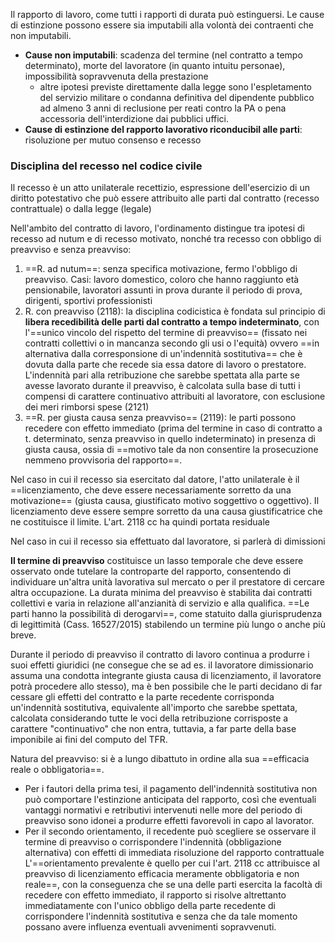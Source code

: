 Il rapporto di lavoro, come tutti i rapporti di durata può estinguersi.
Le cause di estinzione possono essere sia imputabili alla volontà dei contraenti che non imputabili.
- **Cause non imputabili**: scadenza del termine (nel contratto a tempo determinato), morte del lavoratore (in quanto intuitu personae), impossibilità sopravvenuta della prestazione 
	- altre ipotesi previste direttamente dalla legge sono l'espletamento del servizio militare o condanna definitiva del dipendente pubblico ad almeno 3 anni di reclusione per reati contro la PA o pena accessoria dell'interdizione dai pubblici uffici.
- **Cause di estinzione del rapporto lavorativo riconducibil alle parti**: risoluzione per mutuo consenso e recesso

### Disciplina del recesso nel codice civile
Il recesso è un atto unilaterale recettizio, espressione dell'esercizio di un diritto potestativo che può essere attribuito alle parti dal contratto (recesso contrattuale) o dalla legge (legale)

Nell'ambito del contratto di lavoro, l'ordinamento distingue tra ipotesi di recesso ad nutum e di recesso motivato, nonché tra recesso con obbligo di preavviso e senza preavviso:
1. ==R. ad nutum==: senza specifica motivazione, fermo l'obbligo di preavviso. Casi: lavoro domestico, coloro che hanno raggiunto età pensionabile, lavoratori assunti in prova durante il periodo di prova, dirigenti, sportivi professionisti
2. R. con preavviso (2118): la disciplina codicistica è fondata sul principio di **libera recedibilità delle parti dal contratto a tempo indeterminato**, con l'==unico vincolo del rispetto del termine di preavviso== (fissato nei contratti collettivi o in mancanza secondo gli usi o l'equità) ovvero ==in alternativa dalla corresponsione di un'indennità sostitutiva== che è dovuta dalla parte che recede sia essa datore di lavoro o prestatore. L'indennità pari alla retribuzione che sarebbe spettata alla parte se avesse lavorato durante il preavviso, è calcolata sulla base di tutti i compensi di carattere continuativo attribuiti al lavoratore, con esclusione dei meri rimborsi spese (2121)
3. ==R. per giusta causa senza preavviso== (2119): le parti possono recedere con effetto immediato (prima del termine in caso di contratto a t. determinato, senza preavviso in quello indeterminato) in presenza di giusta causa, ossia di ==motivo tale da non consentire la prosecuzione nemmeno provvisoria del rapporto==. 

Nel caso in cui il recesso sia esercitato dal datore, l'atto unilaterale è il ==licenziamento, che deve essere necessariamente sorretto da una motivazione== (giusta causa, giustificato motivo soggettivo o oggettivo). Il licenziamento deve essere sempre sorretto da una causa giustificatrice che ne costituisce il limite. L'art. 2118 cc ha quindi portata residuale

Nel caso in cui il recesso sia effettuato dal lavoratore, si parlerà di dimissioni

**Il termine di preavviso** costituisce un lasso temporale che deve essere osservato onde tutelare la controparte del rapporto, consentendo di individuare un'altra unità lavorativa sul mercato o per il prestatore di cercare altra occupazione. La durata minima del preavviso è stabilita dai contratti collettivi e varia in relazione all'anzianità di servizio e alla qualifica.
==Le parti hanno la possibilità di derogarvi==, come statuito dalla giurisprudenza di legittimità (Cass. 16527/2015) stabilendo un termine più lungo o anche più breve.

Durante il periodo di preavviso il contratto di lavoro continua a produrre i suoi effetti giuridici (ne consegue che se ad es. il lavoratore dimissionario assuma una condotta integrante giusta causa di licenziamento, il lavoratore potrà procedere allo stesso), ma è ben possibile che le parti decidano di far cessare gli effetti del contratto e la parte recedente corrisponda un'indennità sostitutiva, equivalente all'importo che sarebbe spettata, calcolata considerando tutte le voci della retribuzione corrisposte a carattere "continuativo" che non entra, tuttavia, a far parte della base imponibile ai fini del computo del TFR.

Natura del preavviso: si è a lungo dibattuto in ordine alla sua ==efficacia reale o obbligatoria==.
- Per i fautori della prima tesi, il pagamento dell'indennità sostitutiva non può comportare l'estinzione anticipata del rapporto, così che eventuali vantaggi normativi e retributivi intervenuti nelle more del periodo di preavviso sono idonei a produrre effetti favorevoli in capo al lavorator.
- Per il secondo orientamento, il recedente può scegliere se osservare il termine di preavviso o corrispondere l'indennità (obbligazione alternativa) con effetti di immediata risoluzione del rapporto contrattuale
L'==orientamento prevalente è quello per cui l'art. 2118 cc attribuisce al preavviso di licenziamento efficacia meramente obbligatoria e non reale==, con la conseguenza che se una delle parti esercita la facoltà di recedere con effetto immediato, il rapporto si risolve altrettanto immediatamente con l'unico obbligo della parte recedente di corrispondere l'indennità sostitutiva e senza che da tale momento possano avere influenza eventuali avvenimenti sopravvenuti.

